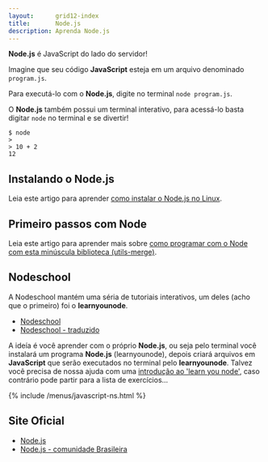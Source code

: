 ```yaml
---
layout:      grid12-index
title:       Node.js
description: Aprenda Node.js
---
```



__Node.js__ é JavaScript do lado do servidor!

Imagine que seu código __JavaScript__ esteja em um arquivo denominado `program.js`.

Para executá-lo com o __Node.js__, digite no terminal `node program.js`.

O __Node.js__ também possui um terminal interativo, para acessá-lo basta digitar `node` no terminal e se divertir!

    $ node
    >
    > 10 + 2
    12



Instalando o Node.js
---

Leia este artigo para aprender [como instalar o Node.js no Linux](/linux/cookbook/nodejs/).




Primeiro passos com Node
---

Leia este artigo para aprender mais sobre
[como programar com o Node com esta minúscula biblioteca (utils-merge)](programando-com-node-utils-merge).



Nodeschool
---

A Nodeschool mantém uma séria de tutoriais interativos, um deles (acho que o primeiro) foi o __learnyounode__.

- [Nodeschool](http://nodeschool.io/ "link-externo")
- [Nodeschool - traduzido](https://github.com/lucasfcosta/learnyounode-pt-br "link-externo")

A ideía é você aprender com o próprio __Node.js__, ou seja pelo terminal você instalará um programa __Node.js__ (learnyounode),
depois criará arquivos em __JavaScript__ que serão executados no terminal pelo __learnyounode__. Talvez você precisa de
nossa ajuda com uma [introdução ao 'learn you node'](ns-learyounode/), caso contrário pode partir para a lista de 
exercícios...

{% include /menus/javascript-ns.html %}



Site Oficial
---

- [Node.js](http://nodejs.org/ "link-externo")
- [Node.js - comunidade Brasileira](http://nodebr.com/ "link-externo")